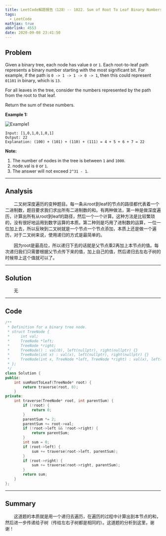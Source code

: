 ```yaml
---
title: LeetCode解题报告（128）-- 1022. Sum of Root To Leaf Binary Numbers
tags:
  - LeetCode
mathjax: true
abbrlink: 4553
date: 2020-09-08 23:41:50
---
```


## Problem

Given a binary tree, each node has value `0` or `1`.  Each root-to-leaf path represents a binary number starting with the most significant bit.  For example, if the path is `0 -> 1 -> 1 -> 0 -> 1`, then this could represent `01101` in binary, which is `13`.

For all leaves in the tree, consider the numbers represented by the path from the root to that leaf.

Return the sum of these numbers.

<!-- more -->

**Example 1:**

![Example1](https://assets.leetcode.com/uploads/2019/04/04/sum-of-root-to-leaf-binary-numbers.png)

```
Input: [1,0,1,0,1,0,1]
Output: 22
Explanation: (100) + (101) + (110) + (111) = 4 + 5 + 6 + 7 = 22
```

**Note:**

1. The number of nodes in the tree is between `1` and `1000`.
2. node.val is `0` or `1`.
3. The answer will not exceed `2^31 - 1`.

------

## Analysis

&emsp;&emsp;二叉树深度遍历的变种题目。每一条从root到leaf的节点的路径都代表着一个二进制数，题目要求我们求出所有二进制数的和。有两种做法，第一种是做深度遍历，计算出所有从root到leaf的路径，然后一个一个计算。这种方法是比较繁琐的，没有很好地运用到数字运算的本质。第二种则是巧用了进制数的运算，一位一位加上去，所以反映到二叉树就是一个节点一个节点添加，本质上还是做一个遍历，对于二叉树来说，使用递归的方式是最简单的。

&emsp;&emsp;因为root是最高位，所以递归下去的话就是父节点乘2再加上本节点的值。每次递归我们只需要根据父节点传下来的值，加上自己的值，然后递归去左右子树的时候带上这个值就可以了。

------

## Solution

&emsp;&emsp;无

------

## Code

```c++
/**
 * Definition for a binary tree node.
 * struct TreeNode {
 *     int val;
 *     TreeNode *left;
 *     TreeNode *right;
 *     TreeNode() : val(0), left(nullptr), right(nullptr) {}
 *     TreeNode(int x) : val(x), left(nullptr), right(nullptr) {}
 *     TreeNode(int x, TreeNode *left, TreeNode *right) : val(x), left(left), right(right) {}
 * };
 */
class Solution {
public:
    int sumRootToLeaf(TreeNode* root) {
        return traverse(root, 0);
    }
private:
    int traverse(TreeNode* root, int parentSum) {
        if (!root) {
            return 0;
        }
        parentSum *= 2;
        parentSum += root->val;
        if (!root->left && !root->right) {
            return parentSum;
        }
        int sum = 0;
        if (root->left) {
            sum += traverse(root->left, parentSum);
        }
        if (root->right) {
            sum += traverse(root->right, parentSum);
        }
        return sum;
    }
};
```

------

## Summary

&emsp;&emsp;这道题的本质就是用一个递归去遍历，在遍历的过程中计算出到本节点的和，然后进一步传递给子树（传给左右子树都是相同的）。这道题的分析到这里，谢谢！
